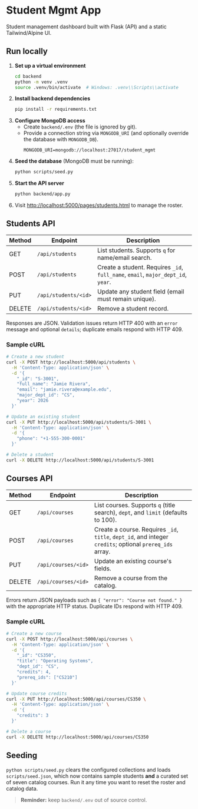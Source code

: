 # Student Mgmt App

Student management dashboard built with Flask (API) and a static Tailwind/Alpine UI.

## Run locally

1. **Set up a virtual environment**
   ```bash
   cd backend
   python -m venv .venv
   source .venv/bin/activate  # Windows: .venv\\Scripts\\activate
   ```
2. **Install backend dependencies**
   ```bash
   pip install -r requirements.txt
   ```
3. **Configure MongoDB access**
   - Create `backend/.env` (the file is ignored by git).
   - Provide a connection string via `MONGODB_URI` (and optionally override the database with `MONGODB_DB`).
     ```env
     MONGODB_URI=mongodb://localhost:27017/student_mgmt
     ```
4. **Seed the database** (MongoDB must be running):
   ```bash
   python scripts/seed.py
   ```
5. **Start the API server**
   ```bash
   python backend/app.py
   ```
6. Visit [http://localhost:5000/pages/students.html](http://localhost:5000/pages/students.html) to manage the roster.

## Students API

| Method | Endpoint | Description |
| ------ | -------- | ----------- |
| GET    | `/api/students` | List students. Supports `q` for name/email search. |
| POST   | `/api/students` | Create a student. Requires `_id`, `full_name`, `email`, `major_dept_id`, `year`. |
| PUT    | `/api/students/<id>` | Update any student field (email must remain unique). |
| DELETE | `/api/students/<id>` | Remove a student record. |

Responses are JSON. Validation issues return HTTP 400 with an `error` message and optional `details`; duplicate emails respond with HTTP 409.

### Sample cURL

```bash
# Create a new student
curl -X POST http://localhost:5000/api/students \
  -H 'Content-Type: application/json' \
  -d '{
    "_id": "S-3001",
    "full_name": "Jamie Rivera",
    "email": "jamie.rivera@example.edu",
    "major_dept_id": "CS",
    "year": 2026
  }'

# Update an existing student
curl -X PUT http://localhost:5000/api/students/S-3001 \
  -H 'Content-Type: application/json' \
  -d '{
    "phone": "+1-555-300-0001"
  }'

# Delete a student
curl -X DELETE http://localhost:5000/api/students/S-3001
```

## Courses API

| Method | Endpoint | Description |
| ------ | -------- | ----------- |
| GET    | `/api/courses` | List courses. Supports `q` (title search), `dept`, and `limit` (defaults to 100). |
| POST   | `/api/courses` | Create a course. Requires `_id`, `title`, `dept_id`, and integer `credits`; optional `prereq_ids` array. |
| PUT    | `/api/courses/<id>` | Update an existing course's fields. |
| DELETE | `/api/courses/<id>` | Remove a course from the catalog. |

Errors return JSON payloads such as `{ "error": "Course not found." }` with the appropriate HTTP status. Duplicate IDs respond with HTTP 409.

### Sample cURL

```bash
# Create a new course
curl -X POST http://localhost:5000/api/courses \
  -H 'Content-Type: application/json' \
  -d '{
    "_id": "CS350",
    "title": "Operating Systems",
    "dept_id": "CS",
    "credits": 4,
    "prereq_ids": ["CS210"]
  }'

# Update course credits
curl -X PUT http://localhost:5000/api/courses/CS350 \
  -H 'Content-Type: application/json' \
  -d '{
    "credits": 3
  }'

# Delete a course
curl -X DELETE http://localhost:5000/api/courses/CS350
```

## Seeding

`python scripts/seed.py` clears the configured collections and loads `scripts/seed.json`, which now contains sample students **and** a curated set of seven catalog courses. Run it any time you want to reset the roster and catalog data.

> **Reminder:** keep `backend/.env` out of source control.
